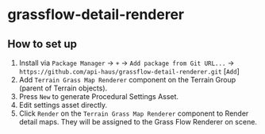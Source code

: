 # grassflow-detail-renderer

## How to set up

1. Install via `Package Manager` -> `+` -> `Add package from Git URL...` -> `https://github.com/api-haus/grassflow-detail-renderer.git` [`Add`]
2. Add `Terrain Grass Map Renderer` component on the Terrain Group (parent of Terrain objects).
3. Press `New` to generate Procedural Settings Asset.
4. Edit settings asset directly.
5. Click `Render` on the `Terrain Grass Map Renderer` component to Render detail maps. They will be assigned to the Grass Flow Renderer on scene.

